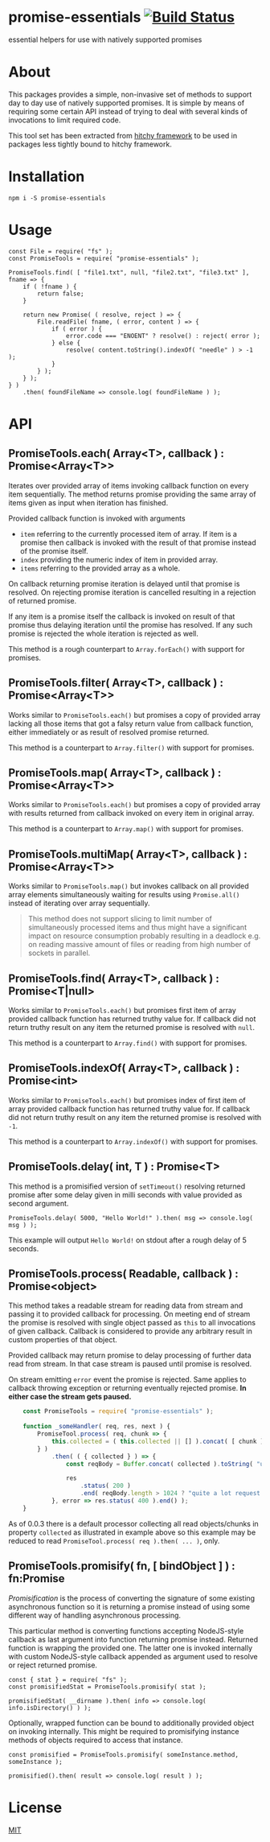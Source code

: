 # promise-essentials [![Build Status](https://travis-ci.org/cepharum/promise-essentials.svg?branch=master)](https://travis-ci.org/cepharum/promise-essentials)

essential helpers for use with natively supported promises

# About

This packages provides a simple, non-invasive set of methods to support day to day use of natively supported promises. It is simple by means of requiring some certain API instead of trying to deal with several kinds of invocations to limit required code.

This tool set has been extracted from [hitchy framework](https://hitchyjs.github.io/) to be used in packages less tightly bound to hitchy framework.

# Installation

    npm i -S promise-essentials

# Usage

    const File = require( "fs" );
    const PromiseTools = require( "promise-essentials" );
    
    PromiseTools.find( [ "file1.txt", null, "file2.txt", "file3.txt" ], fname => {
        if ( !fname ) {
            return false;
        }

        return new Promise( ( resolve, reject ) => {
            File.readFile( fname, ( error, content ) => {
                if ( error ) {
                    error.code === "ENOENT" ? resolve() : reject( error );
                } else {
                    resolve( content.toString().indexOf( "needle" ) > -1 );
                }
            } );
        } );
    } )
        .then( foundFileName => console.log( foundFileName ) ); 

# API

## PromiseTools.each( Array\<T>, callback ) : Promise\<Array\<T>>

Iterates over provided array of items invoking callback function on every item sequentially. The method returns promise providing the same array of items given as input when iteration has finished.

Provided callback function is invoked with arguments 

* `item` referring to the currently processed item of array. If item is a promise then callback is invoked with the result of that promise instead of the promise itself.
* `index` providing the numeric index of item in provided array.
* `items` referring to the provided array as a whole.
 
On callback returning promise iteration is delayed until that promise is resolved. On rejecting promise iteration is cancelled resulting in a rejection of returned promise.

If any item is a promise itself the callback is invoked on result of that promise thus delaying iteration until the promise has resolved. If any such promise is rejected the whole iteration is rejected as well.

This method is a rough counterpart to `Array.forEach()` with support for promises.

## PromiseTools.filter( Array\<T>, callback ) : Promise\<Array\<T>>

Works similar to `PromiseTools.each()` but promises a copy of provided array lacking all those items that got a falsy return value from callback function, either immediately or as result of resolved promise returned.

This method is a counterpart to `Array.filter()` with support for promises.

## PromiseTools.map( Array\<T>, callback ) : Promise\<Array\<T>>

Works similar to `PromiseTools.each()` but promises a copy of provided array with results returned from callback invoked on every item in original array.

This method is a counterpart to `Array.map()` with support for promises.

## PromiseTools.multiMap( Array\<T>, callback ) : Promise\<Array\<T>>

Works similar to `PromiseTools.map()` but invokes callback on all provided array elements simultaneously waiting for results using `Promise.all()` instead of iterating over array sequentially.

> This method does not support slicing to limit number of simultaneously processed items and thus might have a significant impact on resource consumption probably resulting in a deadlock  e.g. on reading massive amount of files or reading from high number of sockets in parallel.

## PromiseTools.find( Array\<T>, callback ) : Promise\<T|null>

Works similar to `PromiseTools.each()` but promises first item of array provided callback function has returned truthy value for. If callback did not return truthy result on any item the returned promise is resolved with `null`.

This method is a counterpart to `Array.find()` with support for promises.

## PromiseTools.indexOf( Array\<T>, callback ) : Promise\<int>

Works similar to `PromiseTools.each()` but promises index of first item of array provided callback function has returned truthy value for. If callback did not return truthy result on any item the returned promise is resolved with `-1`.

This method is a counterpart to `Array.indexOf()` with support for promises.

## PromiseTools.delay( int, T ) : Promise\<T>

This method is a promisified version of `setTimeout()` resolving returned promise after some delay given in milli seconds with value provided as second argument.

    PromiseTools.delay( 5000, "Hello World!" ).then( msg => console.log( msg ) );

This example will output `Hello World!` on stdout after a rough delay of 5 seconds.

## PromiseTools.process( Readable, callback ) : Promise\<object>

This method takes a readable stream for reading data from stream and passing it to provided callback for processing. On meeting end of stream the promise is resolved with single object passed as `this` to all invocations of given callback. Callback is considered to provide any arbitrary result in custom properties of that object.

Provided callback may return promise to delay processing of further data read from stream. In that case stream is paused until promise is resolved.

On stream emitting `error` event the promise is rejected. Same applies to callback throwing exception or returning eventually rejected promise. **In either case the stream gets paused.**

```javascript
    const PromiseTools = require( "promise-essentials" );
    
    function _someHandler( req, res, next ) {
        PromiseTool.process( req, chunk => {
            this.collected = ( this.collected || [] ).concat( [ chunk ] );
        } )
            .then( ( { collected } ) => {
                const reqBody = Buffer.concat( collected ).toString( "utf8" );

                res
                    .status( 200 )
                    .end( reqBody.length > 1024 ? "quite a lot request data" : "send more!" );
            }, error => res.status( 400 ).end() );
    }
```

As of 0.0.3 there is a default processor collecting all read objects/chunks in property `collected` as illustrated in example above so this example may be reduced to read `PromiseTool.process( req ).then( ... )`, only.

## PromiseTools.promisify( fn, [ bindObject ] ) : fn:Promise

_Promisification_ is the process of converting the signature of some existing asynchronous function so it is returning a promise instead of using some different way of handling asynchronous processing. 

This particular method is converting functions accepting NodeJS-style callback as last argument into function returning promise instead. Returned function is wrapping the provided one. The latter one is invoked internally with custom NodeJS-style callback appended as argument used to resolve or reject returned promise.

    const { stat } = require( "fs" );
    const promisifiedStat = PromiseTools.promisify( stat );
    
    promisifiedStat( __dirname ).then( info => console.log( info.isDirectory() ) );

Optionally, wrapped function can be bound to additionally provided object on invoking internally. This might be required to promisifying instance methods of objects required to access that instance.

    const promisified = PromiseTools.promisify( someInstance.method, someInstance );
    
    promisified().then( result => console.log( result ) );

# License

[MIT](LICENSE)
